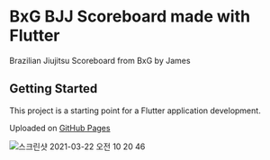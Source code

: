 # BxG BJJ Scoreboard made with Flutter

Brazilian Jiujitsu Scoreboard from BxG by James

## Getting Started

This project is a starting point for a Flutter application development.

Uploaded on [GitHub Pages](https://bit.ly/bxg_scoreboard)

![스크린샷 2021-03-22 오전 10 20 46](https://user-images.githubusercontent.com/4001790/111928955-71298100-8af8-11eb-86a3-c5ee5a9a9cde.png)
